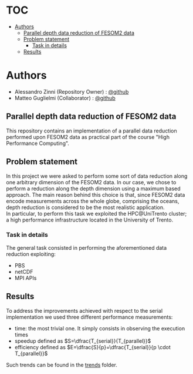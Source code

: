 # TOC

<!--toc:start-->
- [Authors](#authors)
  - [Parallel depth data reduction of FESOM2 data](#parallel-depth-data-reduction-of-fesom2-data)
  - [Problem statement](#problem-statement)
    - [Task in details](#task-in-details)
  - [Results](#results)
<!--toc:end-->


# Authors
- Alessandro Zinni (Repository Owner) : [@github](https://github.com/Zinni98)
- Matteo Guglielmi (Collaborator) : [@github](https://github.com/MatteoGuglielmi-tech)

## Parallel depth data reduction of FESOM2 data
This repository contains an implementation of a parallel data reduction performed upon FESOM2 data as practical part of the course "High Performance Computing".

## Problem statement
In this project we were asked to perform some sort of data reduction along one arbitrary dimension of the FESOM2 data. In our case, we chose to perform a reduction along 
the depth dimension using a maximum based approach. The main reason behind this choice is that, since FESOM2 data encode measurements across the whole globe, comprising the 
oceans, depth reduction is considered to be the most realistic application.  
In particular, to perform this task we exploited the HPC@UniTrento cluster; a high performance infrastructure located in the University of Trento. 

### Task in details
The general task consisted in performing the aforementioned data reduction exploiting:
- PBS 
- netCDF
- MPI APIs

## Results
To address the improvements achieved with respect to the serial implementation we used three different performance measurements:
- time: the most trivial one. It simply consists in observing the execution times 
- speedup defined as $S=\dfrac{T_{serial}}{T_{parallel}}$
- efficiency defined as $E=\dfrac{S}{p}=\dfrac{T_{serial}}{p \cdot T_{parallel}}$

Such trends can be found in the [trends](https://github.com/Zinni98/parallel-climate-data-analysis/tree/main/python-tools/trends) folder.


